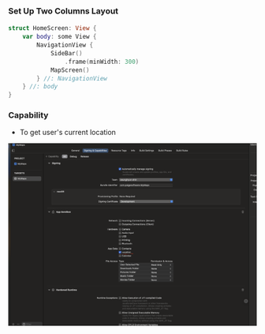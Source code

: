 ### Set Up Two Columns Layout 

```swift
struct HomeScreen: View {
    var body: some View {
        NavigationView {
            SideBar()
                .frame(minWidth: 300)
            MapScreen()
        } //: NavigationView
    } //: body
}

```

### Capability 

- To get user's current location

![image](./capabilities.png)
